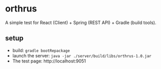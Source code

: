 # orthrus

A simple test for React (Client) + Spring (REST API) + Gradle (build tools).

## setup
- build: `gradle bootRepackage` 
- launch the server: `java -jar ./server/build/libs/orthrus-1.0.jar`
- The test page: http://localhost:9051
